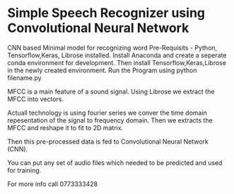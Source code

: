 # Simple Speech Recognizer using Convolutional Neural Network
CNN based Minimal model for recognizing word
Pre-Requisits - Python, Tensorflow,Keras, Librose installed.
Install Anaconda and create a seperate conda environment for development.
Then install Tensorflow,Keras,Librose in the newly created environment.
Run the Program using python filename.py

MFCC is a main feature of a sound signal. Using Librose we extract the MFCC into vectors. 

Actuall technology is using fourier series we conver the time domain repesentation of the signal to frequency domain.
Then we extracts the MFCC and reshape it to fit  to 2D matrix.

Then this pre-processed data is fed to Convolutional Neural Network (CNN).

You can put any set of audio files which needed to be predicted and used for training.

For more info call 0773333428
